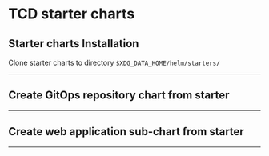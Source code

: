 # TCD starter charts

## Starter charts Installation

Clone starter charts to directory `$XDG_DATA_HOME/helm/starters/`

---

## Create GitOps repository chart from starter

---

## Create web application sub-chart from starter

---

